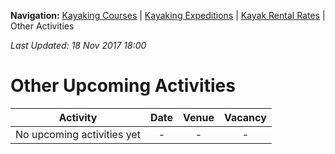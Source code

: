**Navigation:** [Kayaking Courses](index) &#124; [Kayaking Expeditions](expedition) &#124; [Kayak Rental Rates](rental) &#124; Other Activities

_Last Updated: 18 Nov 2017 18:00_
# Other Upcoming Activities

Activity | Date | Venue | Vacancy
:---:|:---:|:---:|:---:
No upcoming activities yet|-|-|- 

